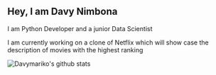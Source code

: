 ## Hey, I am Davy Nimbona

I am Python Developer and a junior Data Scientist

I am currently working on a clone of Netflix which will show case the description of movies with the highest ranking

![Davymariko's github stats](https://bad-apple-github-readme.vercel.app/api?show_bg=1&username=davymariko)
